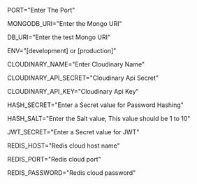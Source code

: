 PORT="Enter The Port"

MONGODB_URI="Enter the Mongo URI"

DB_URI="Enter the test Mongo URI"

ENV="[development] or [production]"

CLOUDINARY_NAME="Enter Cloudinary Name"

CLOUDINARY_API_SECRET="Cloudinary Api Secret"

CLOUDINARY_API_KEY="Cloudinary Api Key"

HASH_SECRET="Enter a Secret value for Password Hashing"

HASH_SALT="Enter the Salt value, This value should be 1 to 10"

JWT_SECRET="Enter a Secret value for JWT"

REDIS_HOST="Redis cloud host name"

REDIS_PORT="Redis cloud port"

REDIS_PASSWORD="Redis cloud password"